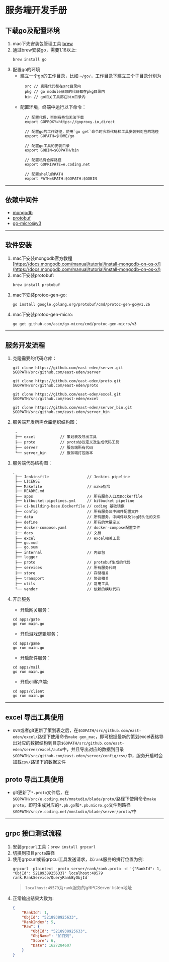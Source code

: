 # 服务端开发手册

## 下载go及配置环境
1. mac下先安装包管理工具 [brew](https://brew.sh)
2. 通过brew安装go，需要1.16以上: 
   ``` shell
   brew install go
   ```
3. 配置go的环境
	* 建立一个go的工作目录，比如 `~/go/`，工作目录下建立三个子目录分别为
  		```
		  src // 克隆代码都在src目录内
		  pkg // go module获取的代码都在pkg目录内
		  bin // go相关工具都在bin目录内
		```
	* 配置环境，终端中运行以下命令：
  		``` shell
		  // 配置代理，否则有些包无法下载
		  export GOPROXY=https://goproxy.io,direct 

		  // 配置go的工作路径，使用`go get`命令时会将代码和工具安装到对应的路径
		  export GOPATH=$HOME/go

		  // 配置go工具的安装目录
		  export GOBIN=$GOPATH/bin

		  // 配置私有仓库路径
		  export GOPRIVATE=e.coding.net

		  // 配置shell的PATH
		  export PATH=$PATH:$GOPATH:$GOBIN
		```

---------
  
## 依赖中间件
* [mongodb](https://www.mongodb.com)
* [protobuf](https://developers.google.com/protocol-buffers)
* [go-micro@v3](https://github.com/asim/go-micro)

----------

## 软件安装
1. mac下安装mongodb官方教程 [https://docs.mongodb.com/manual/tutorial/install-mongodb-on-os-x/](https://docs.mongodb.com/manual/tutorial/install-mongodb-on-os-x/)
2. mac下安装protobuf: 
	``` shell
	brew install protobuf
	```
3. mac下安装protoc-gen-go: 
   ``` shell
   go install google.golang.org/protobuf/cmd/protoc-gen-go@v1.26
   ```
4. mac下安装protoc-gen-micro: 
   ``` shell
   go get github.com/asim/go-micro/cmd/protoc-gen-micro/v3
   ```

----------------
## 服务开发流程
1. 克隆需要的代码仓库：
   ``` shell
   git clone https://github.com/east-eden/server.git $GOPATH/src/github.com/east-eden/server 

   git clone https://github.com/east-eden/proto.git $GOPATH/src/github.com/east-eden/proto 

   git clone https://github.com/east-eden/excel.git $GOPATH/src/github.com/east-eden/excel 

   git clone https://github.com/east-eden/server_bin.git $GOPATH/src/github.com/east-eden/server_bin 
   ```
2. 服务端开发所需仓库组织结构图：
   ```
	.
	├── excel 			// 策划表及导出工具
	├── proto 			// proto协议定义及生成代码工具
	├── server			// 服务端所有代码
	└── server_bin 		// 服务端打包版本
   ```

3. 服务端代码结构图：
   ```
   .
	├── Jenkinsfile 				// Jenkins pipeline
	├── LICENSE
	├── Makefile 					// make指令
	├── README.md
	├── apps 						// 所有服务入口及Dockerfile
	├── bitbucket-pipelines.yml		// bitbucket pipeline
	├── ci-building-base.Dockerfile // coding 基础镜像
	├── config						// 所有服务及中间件配置文件
	├── data						// 所有服务、中间件以及log持久化的文件
	├── define 						// 所有的常量定义
	├── docker-compose.yaml			// docker-compose配置文件
	├── docs						// 文档
	├── excel						// excel相关工具
	├── go.mod
	├── go.sum
	├── internal					// 内部包
	├── logger
	├── proto						// protobuf生成的代码
	├── services					// 所有服务代码
	├── store						// 存储相关
	├── transport					// 协议相关
	├── utils						// 常用工具
	└── vendor						// 依赖的模块代码
   ```

4. 开启服务
    * 开启网关服务：
	``` shell
	cd apps/gate
	go run main.go
	```

	* 开启游戏逻辑服务：
	``` shell
	cd apps/game
	go run main.go
	```

	* 开启邮件服务：
	``` shell
	cd apps/mail
	go run main.go
	```

	* 开启cli客户端:
	``` shell
	cd apps/client
	go run main.go
	```

-------------
## excel 导出工具使用
* svn或者git更新了策划表之后，在`$GOPATH/src/github.com/east-eden/excel/`路径下使用命令`make gen_mac`，即可根据最新的策划excel表格导出对应的数据结构到目录`$GOPATH/src/github.com/east-eden/server/excel/auto`中，并且导出对应的数据到目录`$GOPATH/src/github.com/east-eden/server/config/csv/`中，服务开启时会加载`csv/`路径下的数据文件

## proto 导出工具使用
* git更新了`*.proto`文件后，在`$GOPATH/src/e.coding.net/mmstudio/blade/proto/`路径下使用命令`make proto`，即可生成对应的`*.pb.go`和`*.pb.micro.go`文件到路径`$GOPATH/src/e.coding.net/mmstudio/blade/server/proto/`中

--------------
## grpc 接口测试流程
  1. 安装`grpcurl`工具：`brew install grpcurl`
  2. 切换到项目`proto`路径
  3. 使用grpcurl或者grpcui工具发送请求，以`rank`服务的排行位置为例:
		```shell
		grpcurl -plaintext -proto server/rank/rank.proto -d '{"RankId": 1, "ObjId": 5218938925633}' localhost:49579 rank.RankService/QueryRankByObjId`
		```
		>`localhost:49579`为`rank`服务的gRPCServer listen地址
  4. 正常输出结果大致为:
		```json
		{
			"RankId": 1,
			"ObjId": "5218938925633",
			"RankIndex": 5,
			"Raw": {
				"ObjId": "5218938925633",
				"ObjName": "加百列",
				"Score": 6,
				"Date": 1627284607
			}
		}
		```

